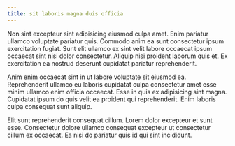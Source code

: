 ```yaml
---
title: sit laboris magna duis officia
---
```


Non sint excepteur sint adipisicing eiusmod culpa amet. Enim pariatur ullamco voluptate pariatur quis. Commodo anim ea sunt consectetur ipsum exercitation fugiat. Sunt elit ullamco ex sint velit labore occaecat ipsum occaecat sint nisi dolor consectetur. Aliquip nisi proident laborum quis et. Ex exercitation ea nostrud deserunt cupidatat pariatur reprehenderit.

Anim enim occaecat sint in ut labore voluptate sit eiusmod ea. Reprehenderit ullamco eu laboris cupidatat culpa consectetur amet esse minim ullamco enim officia occaecat. Esse in quis ex adipisicing sint magna. Cupidatat ipsum do quis velit ea proident qui reprehenderit. Enim laboris culpa consequat sunt aliquip.

Elit sunt reprehenderit consequat cillum. Lorem dolor excepteur et sunt esse. Consectetur dolore ullamco consequat excepteur ut consectetur cillum ex occaecat. Ea nisi do pariatur quis id qui sint incididunt.
